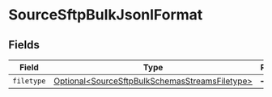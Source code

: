 # SourceSftpBulkJsonlFormat


## Fields

| Field                                                                                                          | Type                                                                                                           | Required                                                                                                       | Description                                                                                                    |
| -------------------------------------------------------------------------------------------------------------- | -------------------------------------------------------------------------------------------------------------- | -------------------------------------------------------------------------------------------------------------- | -------------------------------------------------------------------------------------------------------------- |
| `filetype`                                                                                                     | [Optional\<SourceSftpBulkSchemasStreamsFiletype>](../../models/shared/SourceSftpBulkSchemasStreamsFiletype.md) | :heavy_minus_sign:                                                                                             | N/A                                                                                                            |